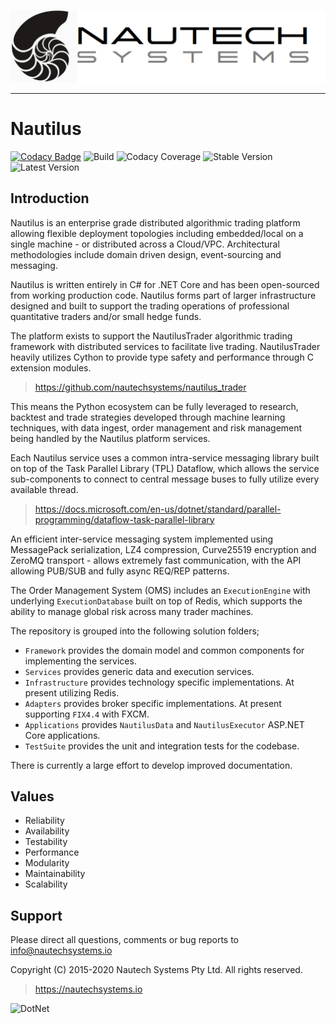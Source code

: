 ![Nautech Systems](https://github.com/nautechsystems/nautilus_trader/blob/master/docs/artwork/ns-logo.png?raw=true "logo")

----------

# Nautilus

[![Codacy Badge](https://api.codacy.com/project/badge/Grade/fb2f64bf5cf8468983dbbd841d29c4e3)](https://app.codacy.com/gh/nautechsystems/Nautilus?utm_source=github.com&utm_medium=referral&utm_content=nautechsystems/Nautilus&utm_campaign=Badge_Grade_Dashboard)
![Build](https://github.com/nautechsystems/Nautilus/workflows/build/badge.svg)
![Codacy Coverage](https://img.shields.io/codacy/coverage/2578a7bc825449a0bd9379bb406fa7ce)
![Stable Version](https://img.shields.io/github/v/release/nautechsystems/Nautilus)
![Latest Version](https://img.shields.io/github/v/release/nautechsystems/Nautilus?include_prereleases)

## Introduction

Nautilus is an enterprise grade distributed algorithmic trading platform allowing flexible deployment 
topologies including embedded/local on a single machine - or distributed across a Cloud/VPC.
Architectural methodologies include domain driven design, event-sourcing and messaging.

Nautilus is written entirely in C# for .NET Core and has been open-sourced from working production code.
Nautilus forms part of larger infrastructure designed and built to support the trading operations of 
professional quantitative traders and/or small hedge funds.

The platform exists to support the NautilusTrader algorithmic trading framework with distributed services 
to facilitate live trading. NautilusTrader heavily utilizes Cython to provide type safety and performance 
through C extension modules.

> https://github.com/nautechsystems/nautilus_trader

This means the Python ecosystem can be fully leveraged to research, backtest and trade strategies developed 
through machine learning techniques, with data ingest, order management and risk management
being handled by the Nautilus platform services. 

Each Nautilus service uses a common intra-service messaging library built on top of the Task Parallel Library 
(TPL) Dataflow, which allows the service sub-components to connect to central message buses to fully utilize 
every available thread.

> https://docs.microsoft.com/en-us/dotnet/standard/parallel-programming/dataflow-task-parallel-library

An efficient inter-service messaging system implemented using MessagePack serialization,
LZ4 compression, Curve25519 encryption and ZeroMQ transport - allows extremely fast communication, with the 
API allowing PUB/SUB and fully async REQ/REP patterns.

The Order Management System (OMS) includes an `ExecutionEngine` with underlying `ExecutionDatabase`
built on top of Redis, which supports the ability to manage global risk across many trader machines.

The repository is grouped into the following solution folders;
  - `Framework` provides the domain model and common components for implementing the services.
  - `Services` provides generic data and execution services.
  - `Infrastructure` provides technology specific implementations. At present utilizing Redis.
  - `Adapters` provides broker specific implementations. At present supporting `FIX4.4` with FXCM.
  - `Applications` provides `NautilusData` and `NautilusExecutor` ASP.NET Core applications.
  - `TestSuite` provides the unit and integration tests for the codebase.

There is currently a large effort to develop improved documentation.

## Values

  - Reliability
  - Availability
  - Testability
  - Performance
  - Modularity
  - Maintainability
  - Scalability

## Support
Please direct all questions, comments or bug reports to info@nautechsystems.io

Copyright (C) 2015-2020 Nautech Systems Pty Ltd. All rights reserved.

> https://nautechsystems.io

![DotNet](https://d585tldpucybw.cloudfront.net/sfimages/default-source/default-album/net-core-3_480.png?sfvrsn=42bb708c_0?raw=true "dotnet")
